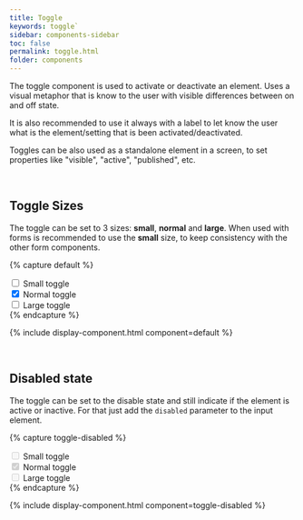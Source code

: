 ```yaml
---
title: Toggle
keywords: toggle`
sidebar: components-sidebar
toc: false
permalink: toggle.html
folder: components
---
```


The toggle component is used to activate or deactivate an element. Uses a visual metaphor that is know to the user with visible differences between on and off state.

It is also recommended to use it always with a label to let know the user what is the element/setting that is been activated/deactivated.

Toggles can be also used as a standalone element in a screen, to set properties like "visible", "active", "published", etc.

<br/>

## Toggle Sizes

The toggle can be set to 3 sizes: **small**, **normal** and **large**. When used with forms is recommended to use the **small** size, to keep consistency with the other form components.


{% capture default %}
<div class="tn-form__item tn-form__item--check">
    <label class="tn-form__label" for="Yj07w605">
        <span class="tn-toggle tn-toggle--small tn-form__control">
            <input type="checkbox" name="" value="" id="Yj07w605">
            <span class="tn-toggle__switch" role="presentation"></span>
        </span>
        Small toggle
    </label>
</div>

<div class="tn-form__item tn-form__item--check">
    <label class="tn-form__label" for="Yj07w606">
        <span class="tn-toggle tn-form__control">
            <input type="checkbox" name="" value="" id="Yj07w606" checked>
            <span class="tn-toggle__switch" role="presentation"></span>
        </span>
        Normal toggle
    </label>
</div>

<div class="tn-form__item tn-form__item--check">
    <label class="tn-form__label" for="Yj07w607">
        <span class="tn-toggle tn-toggle--large tn-form__control">
            <input type="checkbox" name="" value="" id="Yj07w607">
            <span class="tn-toggle__switch" role="presentation"></span>
        </span>
        Large toggle
    </label>
</div>
{% endcapture %}

{% include display-component.html component=default %}

<br/>

## Disabled state

The toggle can be set to the disable state and still indicate if the element is active or inactive. For that just add the `disabled` parameter to the input element.

{% capture toggle-disabled %}
<div class="tn-form__item tn-form__item--check">
    <label class="tn-form__label" for="zj07w605">
        <span class="tn-toggle tn-toggle--small tn-form__control">
            <input type="checkbox" name="" value="" id="zj07w605" disabled>
            <span class="tn-toggle__switch" role="presentation"></span>
        </span>
        Small toggle
    </label>
</div>

<div class="tn-form__item tn-form__item--check">
    <label class="tn-form__label" for="zj07w606">
        <span class="tn-toggle tn-form__control">
            <input type="checkbox" name="" value="" id="zj07w606" checked disabled>
            <span class="tn-toggle__switch" role="presentation"></span>
        </span>
        Normal toggle
    </label>
</div>

<div class="tn-form__item tn-form__item--check">
    <label class="tn-form__label" for="zj07w607">
        <span class="tn-toggle tn-toggle--large tn-form__control">
            <input type="checkbox" name="" value="" id="zj07w607" disabled>
            <span class="tn-toggle__switch" role="presentation"></span>
        </span>
        Large toggle
    </label>
</div>
{% endcapture %}

{% include display-component.html component=toggle-disabled %}

